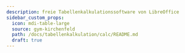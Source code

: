 ```yaml
---
description: freie Tabellenkalkulationssoftware von LibreOffice
sidebar_custom_props:
  icon: mdi-table-large
  source: gym-kirchenfeld
  path: /docs/tabellenkalkulation/calc/README.md
  draft: true
---
```

